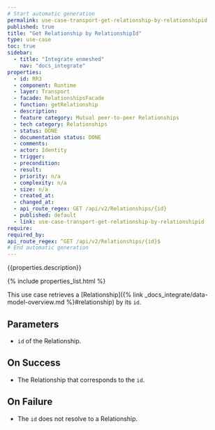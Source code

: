 ```yaml
---
# Start automatic generation
permalink: use-case-transport-get-relationship-by-relationshipid
published: true
title: "Get Relationship by RelationshipId"
type: use-case
toc: true
sidebar:
  - title: "Integrate enmeshed"
    nav: "docs_integrate"
properties:
  - id: RR3
  - component: Runtime
  - layer: Transport
  - facade: RelationshipsFacade
  - function: getRelationship
  - description:
  - feature category: Mutual peer-to-peer Relationships
  - tech category: Relationships
  - status: DONE
  - documentation status: DONE
  - comments:
  - actor: Identity
  - trigger:
  - precondition:
  - result:
  - priority: n/a
  - complexity: n/a
  - size: n/a
  - created_at:
  - changed_at:
  - api_route_regex: GET /api/v2/Relationships/{id}
  - published: default
  - link: use-case-transport-get-relationship-by-relationshipid
require:
required_by:
api_route_regex: ^GET /api/v2/Relationships/{id}$
# End automatic generation
---
```


{{properties.description}}

{% include properties_list.html %}

This use case retrieves a [Relationship]({% link _docs_integrate/data-model-overview.md %}#relationship)
by its `id`.

## Parameters

- `id` of the Relationship.

## On Success

- The Relationship that corresponds to the `id`.

## On Failure

- The `id` does not resolve to a Relationship.
